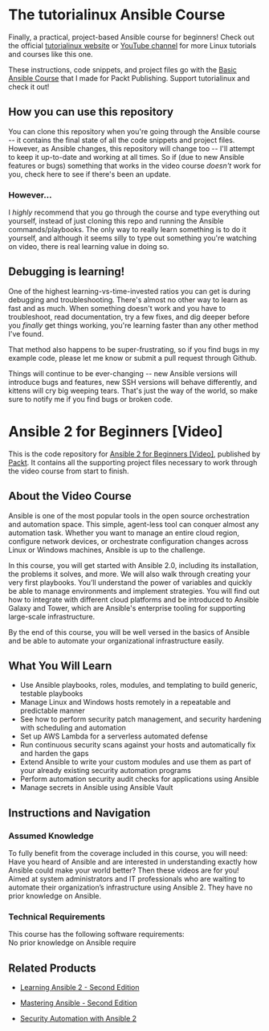 # The tutorialinux Ansible Course

Finally, a practical, project-based Ansible course for beginners! Check out the official [tutorialinux website](https://tutorialinux.com) or [YouTube channel](https://www.youtube.com/watch?v=fYd_KQpfBs8) for more Linux tutorials and courses like this one.

These instructions, code snippets, and project files go with the [Basic Ansible Course](https://www.packtpub.com/networking-and-servers/ansible-2-beginners-video) that I made for Packt Publishing. Support tutorialinux and check it out!


## How you can use this repository

You can clone this repository when you're going through the Ansible course -- it contains the final state of all the code snippets and project files. However, as Ansible changes, this repository will change too -- I'll attempt to keep it up-to-date and working at all times. So if (due to new Ansible features or bugs) something that works in the video course *doesn't* work for you, check here to see if there's been an update.


### However...

I *highly* recommend that you go through the course and type everything out yourself, instead of just cloning this repo and running the Ansible commands/playbooks. The only way to really learn something is to do it yourself, and although it seems silly to type out something you're watching on video, there is real learning value in doing so.


## Debugging is learning!

One of the highest learning-vs-time-invested ratios you can get is during debugging and troubleshooting. There's almost no other way to learn as fast and as much. When something doesn't work and you have to troubleshoot, read documentation, try a few fixes, and dig deeper before you *finally* get things working, you're learning faster than any other method I've found.

That method also happens to be super-frustrating, so if you find bugs in my example code, please let me know or submit a pull request through Github.

Things will continue to be ever-changing -- new Ansible versions will introduce bugs and features, new SSH versions will behave differently, and kittens will cry big weeping tears. That's just the way of the world, so make sure to notify me if you find bugs or broken code.

# Ansible 2 for Beginners [Video]
This is the code repository for [Ansible 2 for Beginners [Video]](https://www.packtpub.com/networking-and-servers/ansible-2-beginners-video?utm_source=github&utm_medium=repository&utm_campaign=9781786465719), published by [Packt](https://www.packtpub.com/?utm_source=github). It contains all the supporting project files necessary to work through the video course from start to finish.
## About the Video Course
Ansible is one of the most popular tools in the open source
orchestration and automation space. This simple, agent-less tool can
conquer almost any automation task. Whether you want to manage an entire
cloud region, configure network devices, or orchestrate configuration
changes across Linux or Windows machines, Ansible is up to the challenge.

In this course, you will get started with Ansible 2.0, including its
installation, the problems it solves, and more. We will also walk
through creating your very first playbooks. You’ll understand the power
of variables and quickly be able to manage environments and implement
strategies. You will find out how to integrate with different cloud
platforms and be introduced to Ansible Galaxy and Tower, which are
Ansible's enterprise tooling for supporting large-scale infrastructure.

By the end of this course, you will be well versed in the basics of
Ansible and be able to automate your organizational infrastructure easily.

<H2>What You Will Learn</H2>
<DIV class=book-info-will-learn-text>
<UL>
<LI>Use Ansible playbooks, roles, modules, and templating to build generic, testable playbooks 
<LI>Manage Linux and Windows hosts remotely in a repeatable and predictable manner 
<LI>See how to perform security patch management, and security hardening with scheduling and automation 
<LI>Set up AWS Lambda for a serverless automated defense 
<LI>Run continuous security scans against your hosts and automatically fix and harden the gaps 
<LI>Extend Ansible to write your custom modules and use them as part of your already existing security automation programs 
<LI>Perform automation security audit checks for applications using Ansible 
<LI>Manage secrets in Ansible using Ansible Vault </LI></UL></DIV>

## Instructions and Navigation
### Assumed Knowledge
To fully benefit from the coverage included in this course, you will need:<br/>
Have you heard of Ansible and are interested in understanding exactly how Ansible could make your world better? Then these videos are for you! Aimed at system administrators and IT professionals who are waiting to automate their organization’s infrastructure using Ansible 2. They have no prior knowledge on Ansible.
### Technical Requirements
This course has the following software requirements:<br/>
No prior knowledge on Ansible require

## Related Products
* [Learning Ansible 2 - Second Edition](https://www.packtpub.com/networking-and-servers/learning-ansible-2-second-edition?utm_source=github&utm_medium=repository&utm_campaign=9781786464231)

* [Mastering Ansible - Second Edition](https://www.packtpub.com/networking-and-servers/mastering-ansible-second-edition?utm_source=github&utm_medium=repository&utm_campaign=9781787125681)

* [Security Automation with Ansible 2](https://www.packtpub.com/virtualization-and-cloud/security-automation-ansible-2?utm_source=github&utm_medium=repository&utm_campaign=9781788394512)

